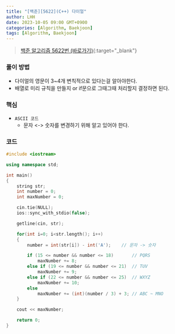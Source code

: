 ```yaml
---
title: "[백준][5622](C++) 다이얼"
author: LHH
date: 2023-10-05 09:00 GMT+0900
categories: [Algorithm, Baekjoon]
tags: [Algorithm, Baekjoon]
---
```


> [백준 알고리즘 5622번 (바로가기)](https://www.acmicpc.net/problem/5622){:target="_blank"}

### 풀이 방법
- 다이얼의 영문이 3~4개 변칙적으로 있다는걸 알아야한다.
- 배열로 미리 규칙을 만들지 or if문으로 그때그때 처리할지 결정하면 된다.

### 핵심
- `ASCII 코드`
    - 문자 <-> 숫자를 변경하기 위해 알고 있어야 한다.

### 코드
```cpp
#include <iostream>

using namespace std;

int main()
{
    string str;
    int number = 0;
    int maxNumber = 0;

    cin.tie(NULL);
    ios::sync_with_stdio(false);

    getline(cin, str);

    for(int i=0; i<str.length(); i++)
    {
        number = int(str[i]) - int('A');    // 문자 -> 숫자

        if (15 <= number && number <= 18)       // PQRS
            maxNumber += 8;
        else if (19 <= number && number <= 21)  // TUV
            maxNumber += 9;
        else if (22 <= number && number <= 25)  // WXYZ
            maxNumber += 10;
        else
            maxNumber += (int)(number / 3) + 3; // ABC ~ MNO
    }

    cout << maxNumber;

    return 0;
}
```